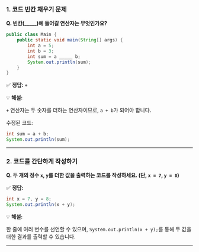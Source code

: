 ### **1. 코드 빈칸 채우기 문제**

**Q. 빈칸(_____)에 들어갈 연산자는 무엇인가요?**

```java
public class Main {
    public static void main(String[] args) {
        int a = 5;
        int b = 3;
        int sum = a _____ b;
        System.out.println(sum);
    }
}
```

✅ **정답:** `+`

💡 **해설:**

`+` 연산자는 두 숫자를 더하는 연산자이므로, `a + b`가 되어야 합니다.

수정된 코드:

```java
int sum = a + b;
System.out.println(sum);
```

---

### **2. 코드를 간단하게 작성하기**

**Q. 두 개의 정수 `x`, `y`를 더한 값을 출력하는 코드를 작성하세요. (단, `x = 7`, `y = 8`)**

✅ **정답:**

```java
int x = 7, y = 8;
System.out.println(x + y);
```

💡 **해설:**

한 줄에 여러 변수를 선언할 수 있으며, `System.out.println(x + y);`를 통해 두 값을 더한 결과를 출력할 수 있습니다.

---

